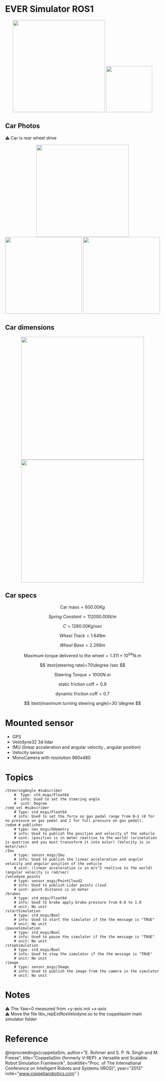 # EVER Simulator ROS1


<p align="center">
  <img width=300 src="https://github.com/ebrahimabdelghfar/EVER_Simulator/assets/81301684/883ada62-4a61-49be-8020-641f993b568b" />
   <img width=150 src="https://github.com/ebrahimabdelghfar/EVER_Simulator/assets/81301684/701fb094-edd0-4d97-a3be-eca381d8a3c2" />
</p>

## Car Photos
⚠️ Car is rear wheel drive
<p align="center">
  <img width=300 src="https://github.com/ebrahimabdelghfar/EVER_Simulator/assets/81301684/e531c65e-71ad-4ec7-a47f-e57341241bba" />
  <img width=250 src="https://github.com/ebrahimabdelghfar/EVER_Simulator/assets/81301684/015fdd9a-85ee-4089-87a4-6a1813992ec3" />
  <img width=250 src="https://github.com/ebrahimabdelghfar/EVER_Simulator/assets/81301684/e58e6a4d-1a00-4029-b112-00c7d97d7c12" />
</p>

## Car dimensions
<p align="center">
  <img width=400 src="https://github.com/ebrahimabdelghfar/EVER_Simulator/assets/81301684/454b98f2-b021-4aaa-bea5-98a360295845" />
  <img width=400 src="https://github.com/ebrahimabdelghfar/EVER_Simulator/assets/81301684/252c3466-e46b-491d-b2da-d618a25cd6a4" />
</p>

## Car specs

$$
\text{Car mass} = 600.00 Kg
$$

$$
Spring\text{ }Constant = 112000.00 N/m
$$


$$
C = 1280.00 Kg/sec
$$

$$
Wheel\text{ }Track=1.649m
$$

$$
Wheel\text{ }Base=2.269m
$$

$$
\text{Maximum torque delivered to the wheel}=1.311\times10^{04} N.m
$$

$$
\text{steering rate}=70\degree /sec
$$

$$
\text{Steering Torque}=1000N.m 
$$

$$
\text{static friction coff}=0.9
$$

$$
\text{dynamic friction coff}=0.7
$$

$$
\text{maximum turning steering angle}=30 \degree
$$
# Mounted sensor
- GPS
- Velodyne32 3d lidar
- IMU (linear acceleration and angular velocity , angular position)
- Velocity sensor
- MonoCamera with resolution 960x480
# Topics
```
/SteeringAngle #subscriber
    #  Type: std_msgs/Float64
    #  info: Used to set the steering angle
    #  uint: Degree
/cmd_vel #subscriber
    # Type: std_msgs/Float64
    # info: Used to set the force on gas pedal range from 0~1 (0 for no pressure on gas pedal and 1 for full pressure on gas pedal).
/odom # publisher
    # type: nav_msgs/Odometry
    # info: Used to publish the position and velocity of the vehicle
    # uint: (position is in meter realtive to the world) (orinetation is quatrion and you must transoform it into euler) (Velocity is in meter/sec)
/Imu
    # type: sensor_msgs/Imu
    # info: Used to publish the linear acceleration and angular velocity and angular position of the vehicle
    # uint: (linear acceleration is in m/s^2 realtive to the world) (angular velocity is rad/sec)
/velodyne_points
    # type: sensor_msgs/PointCloud2
    # info: Used to publish Lidar points cloud
    # uint: point distance is in meter
/brakes
    # type: std_msgs/Float64
    # info: Used to brake apply brake pressure from 0.0 to 1.0
    # unit: No unit
/startSimulation
    # type: std_msgs/Bool
    # info: Used to start the simulator if the the message is "TRUE"
    # unit: No unit
/pauseSimulation
    # type: std_msgs/Bool
    # info: Used to pause the simulator if the the message is "TRUE"
    # unit: No unit
/stopSimulation
    # type: std_msgs/Bool
    # info: Used to stop the simulator if the the message is "TRUE"
    # unit: No unit
/image
    # type: sensor_msgs/Image
    # info: Used to publish the image from the camera in the simulator
    # unit: No unit
```
# Notes
⚠️ The Yaw=0 measured from +y-axis not +x-axis <br>
⚠️ Move the file libv_repExtRosVelodyne.so to the coppeliasim main simulator folder
# Reference
@inproceedings{coppeliaSim,
author="E. Rohmer and S. P. N. Singh and M. Freese",
title="CoppeliaSim (formerly V-REP): a Versatile and
Scalable Robot Simulation Framework",
booktitle="Proc. of The International Conference on
Intelligent Robots and Systems (IROS)",
year="2013"
note="www.coppeliarobotics.com"
}
